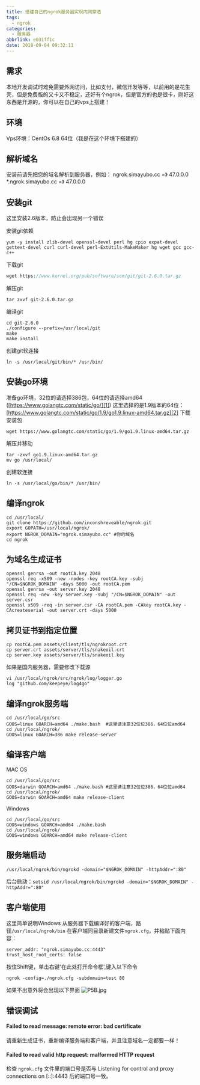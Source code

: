 ```yaml
---
title: 搭建自己的ngrok服务器实现内网穿透
tags:
  - ngrok
categories:
  - 服务器
abbrlink: e031ff1c
date: 2018-09-04 09:32:11
---
```


## 需求
本地开发调试时难免需要外网访问，比如支付，微信开发等等，以前用的是花生壳，但是免费版的又卡又不稳定，还好有个ngrok，但是官方的也是很卡，刚好这东西是开源的，你可以在自己的vps上搭建！
## 环境
Vps环境：CentOs 6.8 64位（我是在这个环境下搭建的）
## 解析域名
安装前请先把您的域名解析到服务器，例如：
ngrok.simayubo.cc =》 47.0.0.0
*.ngrok.simayubo.cc =》 47.0.0.0
## 安装git
这里安装2.6版本，防止会出现另一个错误


<!--more-->


安装git依赖
```base
yum -y install zlib-devel openssl-devel perl hg cpio expat-devel gettext-devel curl curl-devel perl-ExtUtils-MakeMaker hg wget gcc gcc-c++
```
下载git
```php
wget https://www.kernel.org/pub/software/scm/git/git-2.6.0.tar.gz
```
解压git
```base
tar zxvf git-2.6.0.tar.gz
```
编译git
```base
cd git-2.6.0
./configure --prefix=/usr/local/git
make
make install
```
创建git软连接
```base
ln -s /usr/local/git/bin/* /usr/bin/
```
## 安装go环境
准备go环境，32位的请选择386包，64位的请选择amd64 ([https://www.golangtc.com/static/go/][1])
这里选择的是1.9版本的64位：[https://www.golangtc.com/static/go/1.9/go1.9.linux-amd64.tar.gz][2]
下载安装包
```base
wget https://www.golangtc.com/static/go/1.9/go1.9.linux-amd64.tar.gz
```
解压并移动
```base
tar -zxvf go1.9.linux-amd64.tar.gz
mv go /usr/local/
```
创建软连接
```base
ln -s /usr/local/go/bin/* /usr/bin/
```
## 编译ngrok
```base
cd /usr/local/
git clone https://github.com/inconshreveable/ngrok.git
export GOPATH=/usr/local/ngrok/
export NGROK_DOMAIN="ngrok.simayubo.cc" #你的域名
cd ngrok
```
## 为域名生成证书
```base
openssl genrsa -out rootCA.key 2048
openssl req -x509 -new -nodes -key rootCA.key -subj "/CN=$NGROK_DOMAIN" -days 5000 -out rootCA.pem
openssl genrsa -out server.key 2048
openssl req -new -key server.key -subj "/CN=$NGROK_DOMAIN" -out server.csr
openssl x509 -req -in server.csr -CA rootCA.pem -CAkey rootCA.key -CAcreateserial -out server.crt -days 5000
```
## 拷贝证书到指定位置
```base
cp rootCA.pem assets/client/tls/ngrokroot.crt
cp server.crt assets/server/tls/snakeoil.crt
cp server.key assets/server/tls/snakeoil.key
```
如果是国内服务器，需要修改下载源
```base
vi /usr/local/ngrok/src/ngrok/log/logger.go
log "github.com/keepeye/log4go"
```

## 编译ngrok服务端
```base
cd /usr/local/go/src
GOOS=linux GOARCH=amd64 ./make.bash  #这里请注意32位位386，64位位amd64
cd /usr/local/ngrok/
GOOS=linux GOARCH=386 make release-server
```
## 编译客户端
MAC OS
```base
cd /usr/local/go/src
GOOS=darwin GOARCH=amd64 ./make.bash #这里请注意32位位386，64位位amd64
cd /usr/local/ngrok/
GOOS=darwin GOARCH=amd64 make release-client
```
Windows
```base
cd /usr/local/go/src
GOOS=windows GOARCH=amd64 ./make.bash
cd /usr/local/ngrok/
GOOS=windows GOARCH=amd64 make release-client
```
## 服务端启动
```base
/usr/local/ngrok/bin/ngrokd -domain="$NGROK_DOMAIN" -httpAddr=":80"
```
后台启动：`setsid /usr/local/ngrok/bin/ngrokd -domain="$NGROK_DOMAIN" -httpAddr=":80"`

## 客户端使用
这里简单说明Windows
从服务器下载编译好的客户端，路径`/usr/local/ngrok/bin`
在客户端同目录新建文件`ngrok.cfg`，并粘贴下面内容：
```base
server_addr: "ngrok.simayubo.cc:4443"
trust_host_root_certs: false
```
按住Shift键，单击右键'在此处打开命令框',键入以下命令
```base
ngrok -config=./ngrok.cfg -subdomain=test 80
```
如果不出意外将会出现以下界面
![P5B.jpg](https://iuu.st/uploads/iuu/20180915/46df2149f2ea90cc292fcc3587a9ac14.jpg)

## 错误调试
#### Failed to read message: remote error: bad certificate
请重新生成证书，重新编译服务端和客户端，并且注意域名一定都要一样！
#### Failed to read valid http request: malformed HTTP request
检查 `ngrok.cfg` 文件里的端口号是否与 Listening for control and proxy connections on [::]:4443 后的端口号一致。


  [1]: https://www.golangtc.com/static/go/
  [2]: https://www.golangtc.com/static/go/1.9/go1.9.linux-amd64.tar.gz